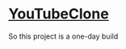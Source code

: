 # [YouTubeClone](https://www.youtube.com/watch?v=aLLwKaxh98M&t=555s)
So this project is a one-day build 

